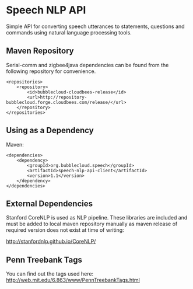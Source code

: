 Speech NLP API
==============

Simple API for converting speech utterances to statements, questions and commands using natural language processing tools.

Maven Repository
----------------

Serial-comm and zigbee4java dependencies can be found from the following repository for convenience.

```
<repositories>
    <repository>
        <id>bubblecloud-cloudbees-release</id>
        <url>http://repository-bubblecloud.forge.cloudbees.com/release/</url>
    </repository>
</repositories>
```

Using as a Dependency
---------------------

Maven:

```
<dependencies>
    <dependency>
        <groupId>org.bubblecloud.speech</groupId>
        <artifactId>speech-nlp-api-client</artifactId>
        <version>1.1</version>
    </dependency>
</dependencies>
```

External Dependencies
---------------------

Stanford CoreNLP is used as NLP pipeline. These libraries are included and must be added to local maven repository
manually as maven release of required version does not exist at time of writing:

http://stanfordnlp.github.io/CoreNLP/

Penn Treebank Tags
------------------

You can find out the tags used here:
http://web.mit.edu/6.863/www/PennTreebankTags.html
